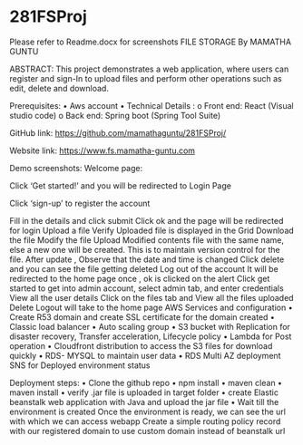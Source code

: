 # 281FSProj

Please refer to Readme.docx for screenshots
FILE STORAGE 
By
MAMATHA GUNTU

ABSTRACT:
This project demonstrates a web application, where users can register and sign-In to upload files and perform other operations such as edit, delete and download.

Prerequisites:
•	Aws account 
•	Technical Details :
o	Front end: React (Visual studio code)
o	Back end: Spring boot (Spring Tool Suite)

GitHub link: https://github.com/mamathaguntu/281FSProj/

Website link: 
https://www.fs.mamatha-guntu.com
 

Demo screenshots:
Welcome page:

Click ‘Get started!’ and you will be redirected to Login Page 
 
Click ‘sign-up’ to register the account
 
Fill in the details and click submit 
Click ok and the page will be redirected for login 
Upload a file
Verify Uploaded file is displayed in the Grid
Download the file
Modify the file
Upload Modified contents file with the same name, else a new one will be created. This is to maintain version control for the file.
After update , Observe that the date and time is changed 
Click delete and you can see the file getting deleted 
Log out of the account
It will be redirected to the home page once , ok is clicked on the alert 
Click get started to get into admin account, select admin tab, and enter credentials
View all the user details
Click on the files tab and View all the files uploaded
Delete 
Logout will take to the home page 
AWS Services and configuration 
•	Create R53 domain 
and create SSL certificate for the domain created
•	Classic load balancer 
•	Auto scaling group
•	S3 bucket with Replication for disaster recovery, Transfer acceleration, Lifecycle policy
•	Lambda for Post operation 
•	Cloudfront distribution to access the S3 files for download quickly
•	RDS- MYSQL  to maintain user data
•	RDS Multi AZ deployment
SNS for Deployed environment status 
 



Deployment steps:
•	Clone the github repo
•	npm install
•	maven clean 
•	maven install
•	verify .jar file is uploaded in target folder
•	create Elastic beanstalk web application with Java and upload the jar file 
•	Wait till the environment is created
Once the environment is ready, we can see the url with which we can access webapp 
Create a simple routing policy record with our registered domain to use custom domain instead of beanstalk url  

